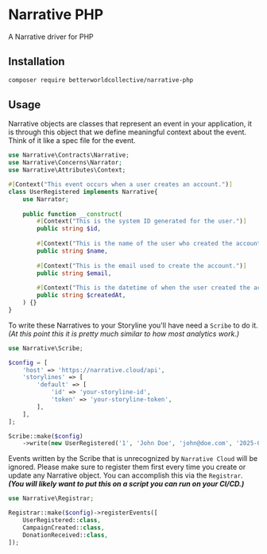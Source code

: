 # Narrative PHP
A Narrative driver for PHP

## Installation
```bash
composer require betterworldcollective/narrative-php
```

## Usage 
Narrative objects are classes that represent an event in your application, it is through this object that we define 
meaningful context about the event. Think of it like a spec file for the event.  

```php
use Narrative\Contracts\Narrative;
use Narrative\Concerns\Narrator;
use Narrative\Attributes\Context;

#[Context("This event occurs when a user creates an account.")]
class UserRegistered implements Narrative{
    use Narrator;
    
    public function __construct(
        #[Context("This is the system ID generated for the user.")]
        public string $id,
        
        #[Context("This is the name of the user who created the account.")]
        public string $name,
        
        #[Context("This is the email used to create the account.")]
        public string $email,
        
        #[Context("This is the datetime of when the user created the account.")]
        public string $createdAt,
    ) {}   
}
```

To write these Narratives to your Storyline you'll have need a `Scribe` to do it. 
_(At this point this it is pretty much similar to how most analytics work.)_

```php
use Narrative\Scribe;

$config = [
    'host' => 'https://narrative.cloud/api',
    'storylines' => [
        'default' => [
            'id' => 'your-storyline-id',
            'token' => 'your-storyline-token',
        ],
    ],
];

Scribe::make($config)
    ->write(new UserRegistered('1', 'John Doe', 'john@doe.com', '2025-09-08 10:11:22'));
```

Events written by the Scribe that is unrecognized by `Narrative Cloud` will be ignored. 
Please make sure to register them first every time you create or update any Narrative object.
You can accomplish this via the `Registrar`.  **_(You will likely want to put this on a script you can run on your CI/CD.)_**

```php
use Narrative\Registrar;

Registrar::make($config)->registerEvents([
    UserRegistered::class, 
    CampaignCreated::class,
    DonationReceived::class,
]);
```

